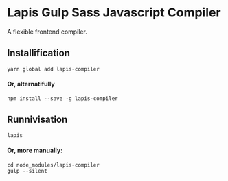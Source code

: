 # Lapis Gulp Sass Javascript Compiler
A flexible frontend compiler.

## Installification
	yarn global add lapis-compiler

#### Or, alternatifully

	npm install --save -g lapis-compiler

## Runnivisation
	lapis

#### Or, more manually:
	cd node_modules/lapis-compiler
	gulp --silent
